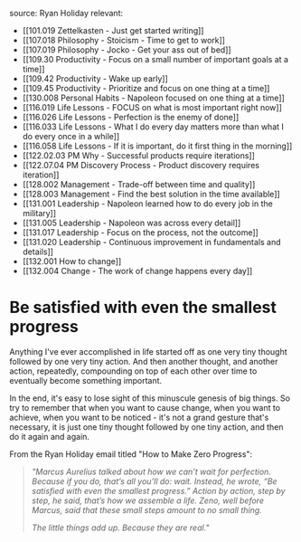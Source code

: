 source: Ryan Holiday
relevant:
- [[101.019 Zettelkasten - Just get started writing]]
- [[107.018 Philosophy - Stoicism - Time to get to work]]
- [[107.019 Philosophy - Jocko - Get your ass out of bed]]
- [[109.30 Productivity - Focus on a small number of important goals at a time]]
- [[109.42 Productivity - Wake up early]]
- [[109.45 Productivity - Prioritize and focus on one thing at a time]]
- [[130.008 Personal Habits - Napoleon focused on one thing at a time]]
- [[116.019 Life Lessons - FOCUS on what is most important right now]]
- [[116.026 Life Lessons - Perfection is the enemy of done]]
- [[116.033 Life Lessons - What I do every day matters more than what I do every once in a while]]
- [[116.058 Life Lessons - If it is important, do it first thing in the morning]]
- [[122.02.03 PM Why - Successful products require iterations]]
- [[122.07.04 PM Discovery Process - Product discovery requires iteration]]
- [[128.002 Management - Trade-off between time and quality]]
- [[128.003 Management - Find the best solution in the time available]]
- [[131.001 Leadership - Napoleon learned how to do every job in the military]]
- [[131.005 Leadership - Napoleon was across every detail]]
- [[131.017 Leadership - Focus on the process, not the outcome]]
- [[131.020 Leadership - Continuous improvement in fundamentals and details]]
- [[132.001 How to change]]
- [[132.004 Change - The work of change happens every day]]

# Be satisfied with even the smallest progress

Anything I've ever accomplished in life started off as one very tiny thought followed by one very tiny action. And then another thought, and another action, repeatedly, compounding on top of each other over time to eventually become something important.

In the end, it's easy to lose sight of this minuscule genesis of big things. So try to remember that when you want to cause change, when you want to achieve, when you want to be noticed - it's not a grand gesture that's necessary, it is just one tiny thought followed by one tiny action, and then do it again and again.

From the Ryan Holiday email titled "How to Make Zero Progress":
> _"Marcus Aurelius talked about how we can’t wait for perfection. Because if you do, that’s all you’ll do: wait. Instead, he wrote, “Be satisfied with even the smallest progress.” Action by action, step by step, he said, that’s how we assemble a life. Zeno, well before Marcus, said that these small steps amount to no small thing._
> 
> _The little things add up. Because they are real."_

